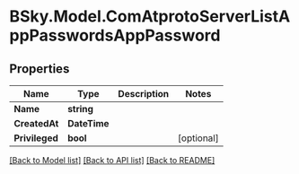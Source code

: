 # BSky.Model.ComAtprotoServerListAppPasswordsAppPassword

## Properties

Name | Type | Description | Notes
------------ | ------------- | ------------- | -------------
**Name** | **string** |  | 
**CreatedAt** | **DateTime** |  | 
**Privileged** | **bool** |  | [optional] 

[[Back to Model list]](../README.md#documentation-for-models) [[Back to API list]](../README.md#documentation-for-api-endpoints) [[Back to README]](../README.md)

